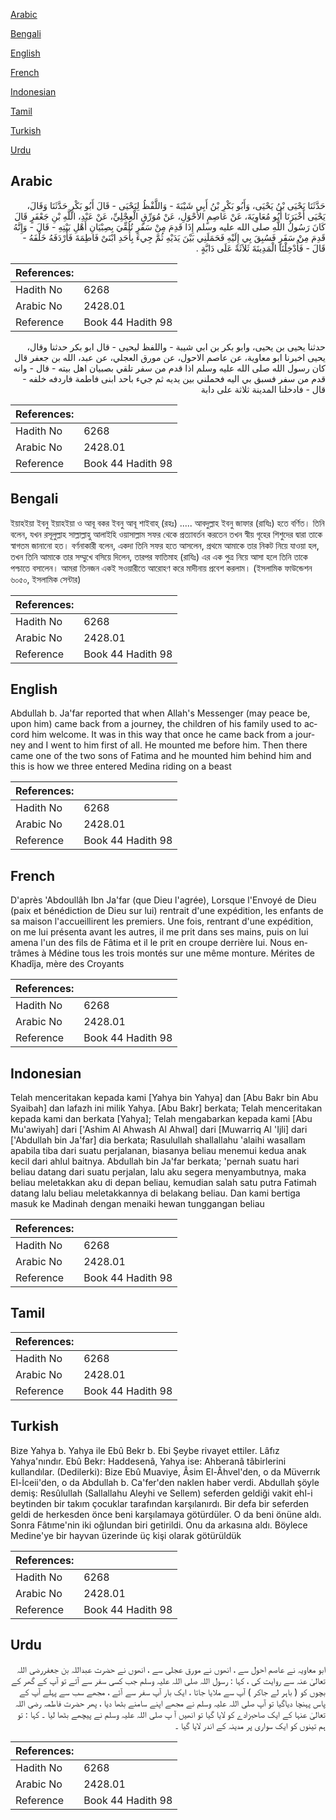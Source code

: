 [Arabic](#arabic)

[Bengali](#bengali)

[English](#english)

[French](#french)

[Indonesian](#indonesian)

[Tamil](#tamil)

[Turkish](#turkish)

[Urdu](#urdu)

## Arabic


<div dir="rtl" lang="ar" style={{fontSize:'larger',backgroundColor:'#f8f9fa',padding:20}}>
حَدَّثَنَا يَحْيَى بْنُ يَحْيَى، وَأَبُو بَكْرِ بْنُ أَبِي شَيْبَةَ - وَاللَّفْظُ لِيَحْيَى - قَالَ أَبُو بَكْرٍ حَدَّثَنَا وَقَالَ، يَحْيَى أَخْبَرَنَا أَبُو مُعَاوِيَةَ، عَنْ عَاصِمٍ الأَحْوَلِ، عَنْ مُوَرِّقٍ الْعِجْلِيِّ، عَنْ عَبْدِ، اللَّهِ بْنِ جَعْفَرٍ قَالَ كَانَ رَسُولُ اللَّهِ صلى الله عليه وسلم إِذَا قَدِمَ مِنْ سَفَرٍ تُلُقِّيَ بِصِبْيَانِ أَهْلِ بَيْتِهِ - قَالَ - وَإِنَّهُ قَدِمَ مِنْ سَفَرٍ فَسُبِقَ بِي إِلَيْهِ فَحَمَلَنِي بَيْنَ يَدَيْهِ ثُمَّ جِيءَ بِأَحَدِ ابْنَىْ فَاطِمَةَ فَأَرْدَفَهُ خَلْفَهُ - قَالَ - فَأُدْخِلْنَا الْمَدِينَةَ ثَلاَثَةً عَلَى دَابَّةٍ ‏.‏
</div>
<div style={{backgroundColor:'#f8f9fa',padding:20, marginBottom: 10}}><table> <thead> <tr> <th>References:</th> <th></th> </tr> </thead> <tbody><tr><td>Hadith No</td><td>6268</td></tr><tr><td>Arabic No</td><td>2428.01</td></tr><tr><td>Reference</td><td>Book 44 Hadith 98</td></tr></tbody></table></div>


<div dir="rtl" lang="ar" style={{fontSize:'larger',backgroundColor:'#f8f9fa',padding:20}}>
حدثنا يحيى بن يحيى، وابو بكر بن ابي شيبة - واللفظ ليحيى - قال ابو بكر حدثنا وقال، يحيى اخبرنا ابو معاوية، عن عاصم الاحول، عن مورق العجلي، عن عبد، الله بن جعفر قال كان رسول الله صلى الله عليه وسلم اذا قدم من سفر تلقي بصبيان اهل بيته - قال - وانه قدم من سفر فسبق بي اليه فحملني بين يديه ثم جيء باحد ابنى فاطمة فاردفه خلفه - قال - فادخلنا المدينة ثلاثة على دابة
</div>
<div style={{backgroundColor:'#f8f9fa',padding:20, marginBottom: 10}}><table> <thead> <tr> <th>References:</th> <th></th> </tr> </thead> <tbody><tr><td>Hadith No</td><td>6268</td></tr><tr><td>Arabic No</td><td>2428.01</td></tr><tr><td>Reference</td><td>Book 44 Hadith 98</td></tr></tbody></table></div>

## Bengali


<div dir="ltr" lang="bn" style={{fontSize:'larger',backgroundColor:'#f8f9fa',padding:20}}>
ইয়াহইয়া ইবনু ইয়াহইয়া ও আবূ বকর ইবনু আবূ শাইবাহ্ (রহঃ) ..... আবদুল্লাহ ইবনু জাফার (রাযিঃ) হতে বর্ণিত। তিনি বলেন, যখন রসূলুল্লাহ সাল্লাল্লাহু আলাইহি ওয়াসাল্লাম সফর থেকে প্রত্যাবর্তন করতেন তখন স্বীয় গৃহের শিশুদের দ্বারা তাকে স্বাগতম জানানো হত। বর্ণনাকারী বলেন, একদা তিনি সফর হতে আসলেন, প্রথমে আমাকে তার নিকট নিয়ে যাওয়া হল, তখন তিনি আমাকে তার সম্মুখে বসিয়ে দিলেন, তারপর ফাতিমাহ (রাযিঃ) এর এক পুত্র নিয়ে আসা হলে তিনি তাকে পশ্চাতে বসালেন। আমরা তিনজন একই সওয়ারীতে আরোহণ করে মাদীনায় প্রবেশ করলাম। (ইসলামিক ফাউন্ডেশন ৬০৫০, ইসলামিক সেন্টার)
</div>
<div style={{backgroundColor:'#f8f9fa',padding:20, marginBottom: 10}}><table> <thead> <tr> <th>References:</th> <th></th> </tr> </thead> <tbody><tr><td>Hadith No</td><td>6268</td></tr><tr><td>Arabic No</td><td>2428.01</td></tr><tr><td>Reference</td><td>Book 44 Hadith 98</td></tr></tbody></table></div>

## English


<div dir="ltr" lang="en" style={{fontSize:'larger',backgroundColor:'#f8f9fa',padding:20}}>
Abdullah b. Ja'far reported that when Allah's Messenger (may peace be, upon him) came back from a journey, the children of his family used to accord him welcome. It was in this way that once he came back from a journey and I went to him first of all. He mounted me before him. Then there came one of the two sons of Fatima and he mounted him behind him and this is how we three entered Medina riding on a beast
</div>
<div style={{backgroundColor:'#f8f9fa',padding:20, marginBottom: 10}}><table> <thead> <tr> <th>References:</th> <th></th> </tr> </thead> <tbody><tr><td>Hadith No</td><td>6268</td></tr><tr><td>Arabic No</td><td>2428.01</td></tr><tr><td>Reference</td><td>Book 44 Hadith 98</td></tr></tbody></table></div>

## French


<div dir="ltr" lang="fr" style={{fontSize:'larger',backgroundColor:'#f8f9fa',padding:20}}>
D'après 'Abdoullâh Ibn Ja'far (que Dieu l'agrée), Lorsque l'Envoyé de Dieu (paix et bénédiction de Dieu sur lui) rentrait d'une expédition, les enfants de sa maison l'accueillirent les premiers. Une fois, rentrant d'une expédition, on me lui présenta avant les autres, il me prit dans ses mains, puis on lui amena l'un des fils de Fâtima et il le prit en croupe derrière lui. Nous entrâmes à Médine tous les trois montés sur une même monture. Mérites de Khadîja, mère des Croyants
</div>
<div style={{backgroundColor:'#f8f9fa',padding:20, marginBottom: 10}}><table> <thead> <tr> <th>References:</th> <th></th> </tr> </thead> <tbody><tr><td>Hadith No</td><td>6268</td></tr><tr><td>Arabic No</td><td>2428.01</td></tr><tr><td>Reference</td><td>Book 44 Hadith 98</td></tr></tbody></table></div>

## Indonesian


<div dir="ltr" lang="id" style={{fontSize:'larger',backgroundColor:'#f8f9fa',padding:20}}>
Telah menceritakan kepada kami [Yahya bin Yahya] dan [Abu Bakr bin Abu Syaibah] dan lafazh ini milik Yahya. [Abu Bakr] berkata; Telah menceritakan kepada kami dan berkata [Yahya]; Telah mengabarkan kepada kami [Abu Mu'awiyah] dari ['Ashim Al Ahwash Al Ahwal] dari [Muwarriq Al 'Ijli] dari ['Abdullah bin Ja'far] dia berkata; Rasulullah shallallahu 'alaihi wasallam apabila tiba dari suatu perjalanan, biasanya beliau menemui kedua anak kecil dari ahlul baitnya. Abdullah bin Ja'far berkata; 'pernah suatu hari beliau datang dari suatu perjalan, lalu aku segera menyambutnya, maka beliau meletakkan aku di depan beliau, kemudian salah satu putra Fatimah datang lalu beliau meletakkannya di belakang beliau. Dan kami bertiga masuk ke Madinah dengan menaiki hewan tunggangan beliau
</div>
<div style={{backgroundColor:'#f8f9fa',padding:20, marginBottom: 10}}><table> <thead> <tr> <th>References:</th> <th></th> </tr> </thead> <tbody><tr><td>Hadith No</td><td>6268</td></tr><tr><td>Arabic No</td><td>2428.01</td></tr><tr><td>Reference</td><td>Book 44 Hadith 98</td></tr></tbody></table></div>

## Tamil


<div dir="ltr" lang="ta" style={{fontSize:'larger',backgroundColor:'#f8f9fa',padding:20}}>

</div>
<div style={{backgroundColor:'#f8f9fa',padding:20, marginBottom: 10}}><table> <thead> <tr> <th>References:</th> <th></th> </tr> </thead> <tbody><tr><td>Hadith No</td><td>6268</td></tr><tr><td>Arabic No</td><td>2428.01</td></tr><tr><td>Reference</td><td>Book 44 Hadith 98</td></tr></tbody></table></div>

## Turkish


<div dir="ltr" lang="tr" style={{fontSize:'larger',backgroundColor:'#f8f9fa',padding:20}}>
Bize Yahya b. Yahya ile Ebû Bekr b. Ebi Şeybe rivayet ettiler. Lâfız Yahya'nındır. Ebû Bekr: Haddesenâ, Yahya ise: Ahberanâ tâbirlerini kullandılar. (Dedilerki): Bize Ebû Muaviye, Âsim El-Âhvel'den, o da Müverrık El-İceii'den, o da Abdullah b. Ca'fer'den naklen haber verdi. Abdullah şöyle demiş: Resûlullah (Sallallahu Aleyhi ve Sellem) seferden geldiği vakit ehl-i beytinden bir takım çocuklar tarafından karşılanırdı. Bir defa bir seferden geldi de herkesden önce beni karşılamaya götürdüler. O da beni önüne aldı. Sonra Fâtıme'nin iki oğlundan biri getirildi. Onu da arkasına aldı. Böylece Medine'ye bir hayvan üzerinde üç kişi olarak götürüldük
</div>
<div style={{backgroundColor:'#f8f9fa',padding:20, marginBottom: 10}}><table> <thead> <tr> <th>References:</th> <th></th> </tr> </thead> <tbody><tr><td>Hadith No</td><td>6268</td></tr><tr><td>Arabic No</td><td>2428.01</td></tr><tr><td>Reference</td><td>Book 44 Hadith 98</td></tr></tbody></table></div>

## Urdu


<div dir="rtl" lang="ur" style={{fontSize:'larger',backgroundColor:'#f8f9fa',padding:20}}>
ابو معاویہ نے عاصم احول سے ، انھوں نے مورق عجلی سے ، انھوں نے حضرت عبداللہ بن جعفررضی اللہ تعالیٰ عنہ سے روایت کی ، کہا : رسول اللہ صلی اللہ علیہ وسلم جب کسی سفر سے آتے تو آپ کے گھر کے بچوں کو ( باہر لے جاکر ) آپ سے ملایا جاتا ، ایک بار آپ سفر سے آئے ، مجھے سب سے پہلے آپ کے پاس پہنچا دیاگیا تو آپ صلی اللہ علیہ وسلم نے مجھے اپنے سامنے بٹھا دیا ، پھر حضرت فاطمہ رضی اللہ تعالیٰ عنہا کے ایک صاحبزادے کو لایا گیا تو انھیں آ پ صلی اللہ علیہ وسلم نے پیچھے بٹھا لیا ۔ کہا : تو ہم تینوں کو ایک سواری پر مدینہ کے اندر لایا گیا ۔
</div>
<div style={{backgroundColor:'#f8f9fa',padding:20, marginBottom: 10}}><table> <thead> <tr> <th>References:</th> <th></th> </tr> </thead> <tbody><tr><td>Hadith No</td><td>6268</td></tr><tr><td>Arabic No</td><td>2428.01</td></tr><tr><td>Reference</td><td>Book 44 Hadith 98</td></tr></tbody></table></div>